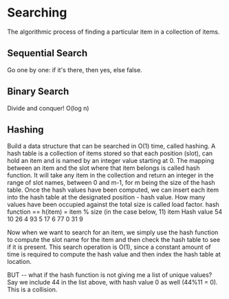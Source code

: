 # Searching
The algorithmic process of finding a particular item in a collection of items.
## Sequential Search
Go one by one: if it's there, then yes, else false.
## Binary Search
Divide and conquer! O(log n)
## Hashing
Build a data structure that can be searched in O(1) time, called hashing.
A hash table is a collection of items stored so that each position (slot), can hold an item and is named by an integer value starting at 0.
The mapping between an item and the slot where that item belongs is called hash function. It will take any item in the collection and return an integer in the range of slot names, between 0 and m-1, for m being the size of the hash table.
Once the hash values have been computed, we can insert each item into the hash table at the designated position - hash value.
How many values have been occupied against the total size is called load factor.
hash function == h(item) = item % size (in the case below, 11)
item      Hash value
54          10
26          4
93          5
17          6
77          0
31          9

Now when we want to search for an item, we simply use the hash function to compute the slot name for the item and then check the hash table to see if it is present.
This search operation is O(1), since a constant amount of time is required to compute the hash value and then index the hash table at location.

BUT -- what if the hash function is not giving me a list of unique values?
Say we include 44 in the list above, with hash value 0 as well (44%11 = 0). This is a collision.
